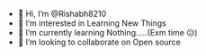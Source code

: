 - 👋 Hi, I’m @Rishabh8210
- 👀 I’m interested in Learning New Things
- 🌱 I’m currently learning Nothing.....(Exm time 😥)
- 💞️ I’m looking to collaborate on Open source
<!-- - 📫 How to reach me  -->

<!---
Rishabh8210/Rishabh8210 is a ✨ special ✨ repository because its `README.md` (this file) appears on your GitHub profile.
You can click the Preview link to take a look at your changes.
--->
